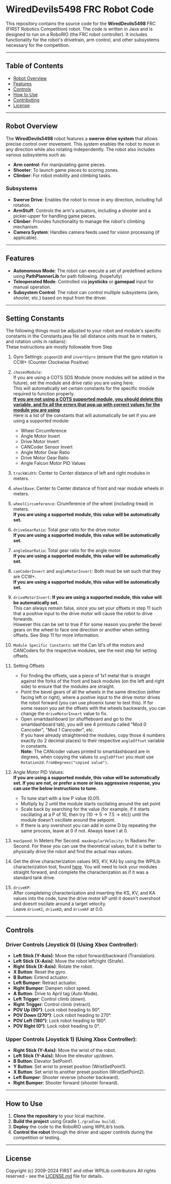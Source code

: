 # **WiredDevils5498 FRC Robot Code**

This repository contains the source code for the **WiredDevils5498** FRC (FIRST Robotics Competition) robot. The code is written in Java and is designed to run on a RoboRIO (the FRC robot controller). It includes functionality for the robot's drivetrain, arm control, and other subsystems necessary for the competition.

---

## **Table of Contents**

- [Robot Overview](#robot-overview)
- [Features](#features)
- [Controls](#controls)
- [How to Use](#how-to-use)
- [Contributing](#contributing)
- [License](#license)

---

## **Robot Overview**

The **WiredDevils5498** robot features a **swerve drive system** that allows precise control over movement. This system enables the robot to move in any direction while also rotating independently. The robot also includes various subsystems such as:
- **Arm control**: For manipulating game pieces.
- **Shooter**: To launch game pieces to scoring zones.
- **Climber**: For robot mobility and climbing tasks.

### **Subsystems**
- **Swerve Drive**: Enables the robot to move in any direction, including full rotation.
- **ArmStuff**: Controls the arm's actuators, including a shooter and a picker-upper for handling game pieces.
- **Climber**: Provides functionality to manage the robot's climbing mechanism.
- **Camera System**: Handles camera feeds used for vision processing (if applicable).

---

## **Features**

- **Autonomous Mode**: The robot can execute a set of predefined actions using **PathPlannerLib** for path following. (hopefully)
- **Teleoperated Mode**: Controlled via **joysticks** or **gamepad** input for manual operation.
- **Subsystem Control**: The robot can control multiple subsystems (arm, shooter, etc.) based on input from the driver.

---

## **Setting Constants**

The following things must be adjusted to your robot and module's specific constants in the Constants.java file (all distance units must be in meters, and rotation units in radians):</br>
These instructions are mostly followable from Step 
1. Gyro Settings: ```pigeonID``` and ```invertGyro``` (ensure that the gyro rotation is CCW+ (Counter Clockwise Positive)
2. ```chosenModule```: 
<br>If you are using a COTS SDS Module (more modules will be added in the future), set the module and drive ratio you are using here. 
<br>This will automatically set certain constants for the specific module required to function properly. 
<br><b><u>If you are not using a COTS supported module, you should delete this variable, and fix all the errors that pop up with correct values for the module you are using</b></u>
<br> Here is a list of the constants that will automatically be set if you are using a supported module:
    * Wheel Circumference
    * Angle Motor Invert
    * Drive Motor Invert
    * CANCoder Sensor Invert
    * Angle Motor Gear Ratio
    * Drive Motor Gear Ratio
    * Angle Falcon Motor PID Values
    
3. ```trackWidth```: Center to Center distance of left and right modules in meters.
4. ```wheelBase```: Center to Center distance of front and rear module wheels in meters.
5. ```wheelCircumference```: Cirumference of the wheel (including tread) in meters. <br><b>If you are using a supported module, this value will be automatically set.</b>
6. ```driveGearRatio```: Total gear ratio for the drive motor. <br><b>If you are using a supported module, this value will be automatically set.</b>
7. ```angleGearRatio```: Total gear ratio for the angle motor. <br><b>If you are using a supported module, this value will be automatically set.</b>
8. ```canCoderInvert``` and ```angleMotorInvert```: Both must be set such that they are CCW+. <br><b>If you are using a supported module, this value will be automatically set.</b>
9. ```driveMotorInvert```: <b>If you are using a supported module, this value will be automatically set.</b>
<br>This can always remain false, since you set your offsets in step 11 such that a positive input to the drive motor will cause the robot to drive forwards.
<br>However this can be set to true if for some reason you prefer the bevel gears on the wheel to face one direction or another when setting offsets. See Step 11 for more information.

10. ```Module Specific Constants```: set the Can Id's of the motors and CANCoders for the respective modules, see the next step for setting offsets.
11. Setting Offsets
    * For finding the offsets, use a piece of 1x1 metal that is straight against the forks of the front and back modules (on the left and right side) to ensure that the modules are straight. 
    * Point the bevel gears of all the wheels in the same direction (either facing left or right), where a postive input to the drive motor drives the robot forward (you can use phoenix tuner to test this). If for some reason you set the offsets with the wheels backwards, you can change the ```driveMotorInvert``` value to fix.
    * Open smartdashboard (or shuffleboard and go to the smartdashboard tab), you will see 4 printouts called "Mod 0 Cancoder", "Mod 1 Cancoder", etc. 
    <br>If you have already straightened the modules, copy those 4 numbers exactly (to 2 decimal places) to their respective ```angleOffset``` variable in constants.
    <br><b>Note:</b> The CANcoder values printed to smartdashboard are in degrees, when copying the values to ```angleOffset``` you must use ```Rotation2d.fromDegrees("copied value")```.

12. Angle Motor PID Values: <br><b>If you are using a supported module, this value will be automatically set. If you are not, or prefer a more or less aggressive response, you can use the below instructions to tune.</b> 
    * To tune start with a low P value (0.01).
    * Multiply by 2 until the module starts oscilating around the set point
    * Scale back by searching for the value (for example, if it starts oscillating at a P of 10, then try (10 -> 5 -> 7.5 -> etc)) until the module doesn't oscillate around the setpoint.
    * If there is any overshoot you can add in some D by repeating the same process, leave at 0 if not. Always leave I at 0.

13. ```maxSpeed```: In Meters Per Second. ```maxAngularVelocity```: In Radians Per Second. For these you can use the theoretical values, but it is better to physically drive the robot and find the actual max values.


14. Get the drive characterization values (KS, KV, KA) by using the WPILib characterization tool, found [here](https://docs.wpilib.org/en/stable/docs/software/wpilib-tools/robot-characterization/introduction.html). You will need to lock your modules straight forward, and complete the characterization as if it was a standard tank drive.
15. ```driveKP```: 
<br>After completeing characterization and inserting the KS, KV, and KA values into the code, tune the drive motor kP until it doesn't overshoot and doesnt oscilate around a target velocity.
<br>Leave ```driveKI```, ```driveKD```, and ```driveKF``` at 0.0.

---

## **Controls**

### **Driver Controls (Joystick 0)** (Using Xbox Controller):
- **Left Stick (Y-Axis)**: Move the robot forward/backward (Translation).
- **Left Stick (X-Axis)**: Move the robot left/right (Strafe).
- **Right Stick (X-Axis)**: Rotate the robot.
- **X Button**: Reset the gyro.
- **B Button**: Extend actuator.
- **Left Bumper**: Retract actuator.
- **Right Bumper**: Dampen robot speed.
- **A Button**: Drive to April tag (Auto Mode).
- **Left Trigger**: Control climb (down).
- **Right Trigger**: Control climb (retract).
- **POV Up (90°)**: Lock robot heading to 90°.
- **POV Down (270°)**: Lock robot heading to 270°.
- **POV Left (180°)**: Lock robot heading to 180°.
- **POV Right (0°)**: Lock robot heading to 0°.

### **Upper Controls (Joystick 1)** (Using Xbox Controller):
- **Right Stick (Y-Axis)**: Move the wrist of the robot.
- **Left Stick (Y-Axis)**: Move the elevator up/down.
- **B Button**: Elevator SetPoint1.
- **Y Button**: Set wrist to preset position (WristSetPoint1).
- **X Button**: Set wrist to another preset position (WristSetPoint2).
- **Left Bumper**: Shooter reverse (shooter backward).
- **Right Bumper**: Shooter forward (shooter forward).

---

## **How to Use**

1. **Clone the repository** to your local machine.
2. **Build the project** using Gradle (`./gradlew build`).
3. **Deploy** the code to the RoboRIO using WPILib’s tools.
4. **Control the robot** through the driver and upper controls during the competition or testing.

---

## **License**

Copyright (c) 2009-2024 FIRST and other WPILib contributors All rights reserved - see the [LICENSE.md](WPILib-License.md) file for details.
